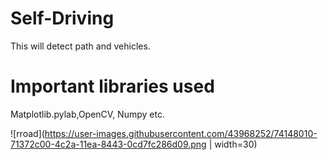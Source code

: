 # Self-Driving
This will detect path and vehicles.

# Important libraries used
Matplotlib.pylab,OpenCV, Numpy etc.

![rroad](https://user-images.githubusercontent.com/43968252/74148010-71372c00-4c2a-11ea-8443-0cd7fc286d09.png | width=30)
